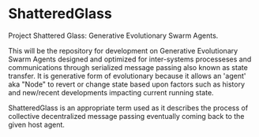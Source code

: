 # ShatteredGlass
Project Shattered Glass: Generative Evolutionary Swarm Agents.

This will be the repository for development on Generative Evolutionary Swarm Agents designed and optimized for inter-systems processeses and communications through serialized message passing also known as state transfer. It is generative form of evolutionary because it allows an 'agent' aka "Node" to revert or change state based upon factors such as history and new/recent developments impacting current running state.

ShatteredGlass is an appropriate term used as it describes the process of collective decentralized message passing eventually coming back to the given host agent.
